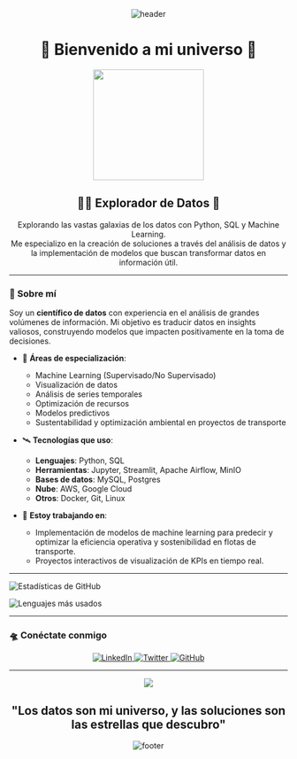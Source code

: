 

<!-- HEADER -->
<div align="center" width="100">
  <img src="https://capsule-render.vercel.app/api?color=0:6d04bf,50:0d074e,100:010016&height=250&section=header&text=David%20(David-I-X)&fontSize=30&type=waving&fontColor=fefefe&animation=fadeIn&customColorList=ffffff:0.1,8e44ad:0.2&pattern=stars"
  alt="header"/>
</div>


 <h1 align="center">🌌 Bienvenido a mi universo 🌌</h1>

<p align="center">
  <img src="https://media.giphy.com/media/QbumCX9HFFDQA/giphy.gif" width="200">
</p>

<h2 align="center">👨‍🚀 Explorador de Datos 🚀</h2>

<p align="center">
  Explorando las vastas galaxias de los datos con Python, SQL y Machine Learning.
  <br>Me especializo en la creación de soluciones a través del análisis de datos y la implementación de modelos que buscan transformar datos en información útil.
</p>

---

### 🚀 Sobre mí

Soy un **científico de datos** con experiencia en el análisis de grandes volúmenes de información. Mi objetivo es traducir datos en insights valiosos, construyendo modelos que impacten positivamente en la toma de decisiones.

- 🌌 **Áreas de especialización**:
  - Machine Learning (Supervisado/No Supervisado)
  - Visualización de datos
  - Análisis de series temporales
  - Optimización de recursos
  - Modelos predictivos
  - Sustentabilidad y optimización ambiental en proyectos de transporte

- 🛰️ **Tecnologías que uso**:
  - **Lenguajes**: Python, SQL
  - **Herramientas**: Jupyter, Streamlit, Apache Airflow, MinIO
  - **Bases de datos**: MySQL, Postgres
  - **Nube**: AWS, Google Cloud
  - **Otros**: Docker, Git, Linux

- 🌌 **Estoy trabajando en**:
  - Implementación de modelos de machine learning para predecir y optimizar la eficiencia operativa y sostenibilidad en flotas de transporte.
  - Proyectos interactivos de visualización de KPIs en tiempo real.

---


<!-- Tarjeta de estadísticas -->
![Estadísticas de GitHub](https://github-readme-stats.vercel.app/api?username=David-I-X&show_icons=true&theme=radical)

<!-- Lenguajes más usados -->
![Lenguajes más usados](https://github-readme-stats.vercel.app/api/top-langs/?username=David-I-X&layout=compact&theme=radical)



---

### 🛸 Conéctate conmigo

<p align="center">
  <a href="https://www.linkedin.com/in/tu-perfil" target="_blank">
    <img src="https://img.shields.io/badge/-LinkedIn-%230077B5?style=for-the-badge&logo=linkedin&logoColor=white" alt="LinkedIn"/>
  </a>
  <a href="https://twitter.com/tu-perfil" target="_blank">
    <img src="https://img.shields.io/badge/-Twitter-%231DA1F2?style=for-the-badge&logo=twitter&logoColor=white" alt="Twitter"/>
  </a>
  <a href="https://github.com/tu-perfil" target="_blank">
    <img src="https://img.shields.io/badge/-GitHub-%23181717?style=for-the-badge&logo=github&logoColor=white" alt="GitHub"/>
  </a>
</p>

---

<!-- HEADER -->
<div align="center" width="100">
  <img src="https://github.com/user-attachments/assets/0d2dfc4d-33e5-4ea3-826c-7f782e9f72be" />
</div>

<h2 align="center">"Los datos son mi universo, y las soluciones son las estrellas que descubro"</h2>

<!-- FOOTER -->
<div align="center" width="100">
  <img src="https://capsule-render.vercel.app/api?color=0:7f00ff,50:1a0080,100:000000&height=100&section=footer&fontSize=30&type=waving&fontColor=fefefe"
  alt="footer" />
</div>

